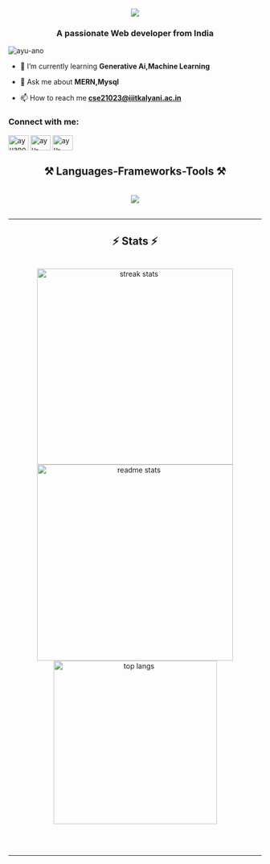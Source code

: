<h1 align="center"> <img src="https://readme-typing-svg.herokuapp.com/?font=Righteous&size=35&center=true&vCenter=true&width=500&height=70&duration=4000&lines=Hi+There!+👋;+I'm+Ayush+Kumar+!;" /h1>
<h3 align="center">A passionate Web developer from India</h3>

<p align="left"> <img src="https://komarev.com/ghpvc/?username=ayu-ano&label=Profile%20views&color=0e75b6&style=flat" alt="ayu-ano" /> </p>

- 🌱 I’m currently learning **Generative Ai,Machine Learning**

- 💬 Ask me about **MERN,Mysql**

- 📫 How to reach me **cse21023@iiitkalyani.ac.in**

<h3 align="left">Connect with me:</h3>
<p align="left">
<a href="https://linkedin.com/in/ayuano" target="blank"><img align="center" src="https://raw.githubusercontent.com/rahuldkjain/github-profile-readme-generator/master/src/images/icons/Social/linked-in-alt.svg" alt="ayuano" height="30" width="40" /></a>
    <a href="https://leetcode.com/u/Ayuano/" target="blank"><img align="center" src="https://raw.githubusercontent.com/rahuldkjain/github-profile-readme-generator/master/src/images/icons/Social/leet-code.svg" alt="ayu-ano" height="30" width="40" /></a>
<a href="https://www.geeksforgeeks.org/user/ayuano_koen/" target="blank"><img align="center" src="https://raw.githubusercontent.com/rahuldkjain/github-profile-readme-generator/master/src/images/icons/Social/geeks-for-geeks.svg" alt="ayu-ano" height="30" width="40" /></a>
</p>
</p>

<!--     <img src="https://skillicons.dev/icons?i= cpp,reactjs,html,css,vscode,github,figma,git,r" />
    <img src="https://skillicons.dev/icons?i=nodejs,python,javascript,,express,firebase,mongodb,c,java,nextjs,mysql,flask" /><br> -->
  <h2 align="center">⚒️ Languages-Frameworks-Tools ⚒️</h2>
<br/>
<div align="center">
    <img src="https://skillicons.dev/icons?i=c,cpp,css,express,flask,git,html,java,javascript,linux,mongodb,mysql,nodejs,opencv,pandas,postman,python,react,seaborn,sqlite,streamlit" />
</div>
<br/>
<hr/>



<h2 align="center">⚡ Stats ⚡</h2>
<br>
<div align=center>
  <img width=390 src="https://github-readme-streak-stats-salesp07.vercel.app/?user=ayu-ano&count_private=true&theme=react&border_radius=10" alt="streak stats"/>
  <img width=390 src="https://github-readme-stats-salesp07.vercel.app/api?username=ayu-ano&count_private=true&show_icons=true&theme=react&rank_icon=github&border_radius=10" alt="readme stats" />
  <br/>
  <img width=325 align="center" src="https://github-readme-stats-salesp07.vercel.app/api/top-langs/?username=ayu-ano&hide=HTML&langs_count=8&layout=compact&theme=react&border_radius=10&size_weight=0.5&count_weight=0.5&exclude_repo=github-readme-stats" alt="top langs" />
</div>

<br/><br/>

<hr/>

<br/>

